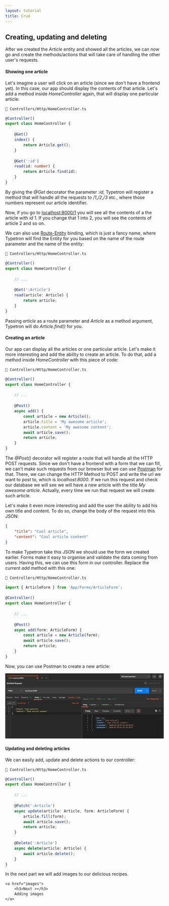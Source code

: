 ```yaml
---
layout: tutorial
title: Crud
---
```


## Creating, updating and deleting

After we created the _Article_ entity and showed all the articles, we can now go and create the methods/actions that 
will take care of handling the other user's requests. 

#### Showing one article

Let's imagine a user will click on an article (since we don't have a frontend yet). In this case, our app
should display the contents of that article. Let's add a method inside _HomeController_ again, that will 
display one particular article:
   
```file-path
📁 Controllers/Http/HomeController.ts
```
```ts
@Controller()
export class HomeController {

    @Get()
    index() {
        return Article.get();
    }

    @Get(':id')
    read(id: number) {
        return Article.find(id);
    }
}
```

By giving the _@Get_ decorator the parameter _:id_, Typetron will register a method that will handle all the
requests to _/1_,_/2_,_/3_ etc., where those numbers represent our article identifier.

Now, if you go to [localhost:8000/1](http://localhost:8000/1) you will see all the contents of a the article with 
_id_ 1. If you change that 1 into 2, you will see the contents of article 2 and so on.

We can also use [Route-Entity](/docs/controllers#route-entity-binfing) binding, which is just a fancy name, where Typetron will find the Entity for you based 
on the name of the route parameter and the name of the entity:

```file-path
📁 Controllers/Http/HomeController.ts
```
```ts
@Controller()
export class HomeController {

    // ...

    @Get(':Article')
    read(article: Article) {
        return article;
    }
}
```

Passing _article_ as a route parameter and _Article_ as a method argument, Typetron will do _Article.find()_ for you. 

#### Creating an article

Our app can display all the articles or one particular article. Let's make it more interesting and add the 
ability to create an article. To do that, add a method inside _HomeController_ with this piece of code:

```file-path
📁 Controllers/Http/HomeController.ts
```
```ts
@Controller()
export class HomeController {

    // ...

    @Post()
    async add() {
        const article = new Article();
        article.title = 'My awesome article';
        article.content = 'My awesome content';
        await article.save();
        return article;
    }
}
```

The _@Post()_ decorator will register a route that will handle all the HTTP POST requests.
Since we don't have a frontend with a form that we can fill, we can't make such requests from our browser but we can 
use [Postman](https://www.getpostman.com/) for that. There, we can change the HTTP Method to POST and write the url 
we want to post to, which is _localhost:8000_. If we run this request and check our database we will see we 
will have a new article with the title _My awesome article_. Actually, every time we run that request we will create
such article. 

Let's make it even more interesting and add the user the ability to add his own title and content. To do so,
change the body of the request into this JSON:
```json
{
    "title": "Cool article",
    "content": "Cool article content"
}
```

To make Typetron take this JSON we should use the form we created earlier. Forms make it easy to organise and validate
the data coming from users. Having this, we can use this form in our controller. Replace the current _add_ method with
this one:

```file-path
📁 Controllers/Http/HomeController.ts
```
```ts
import { ArticleForm } from 'App/Forms/ArticleForm';

@Controller()
export class HomeController {

    // ...

    @Post()
    async add(form: ArticleForm) {
        const article = new Article(form);
        await article.save();
        return article;
    }
}
```
Now, you can use Postman to create a new article:

<p align="center" class="window">
  <img src="/images/tutorials/blog/new-article.jpg" />
</p> 

#### Updating and deleting articles

We can easily add, update and delete actions to our controller:

```file-path
📁 Controllers/Http/HomeController.ts
```
```ts
@Controller()
export class HomeController {

    // ...

    @Patch(':Article')
    async update(article: Article, form: ArticleForm) {
        article.fill(form);
        await article.save();
        return article;
    }

    @Delete(':Article')
    async delete(article: Article) {
        await article.delete();
    }
}
```


<div class="tutorial-next-page">
    In the next part we will add images to our delicious recipes.
    
    <a href="images">
        <h3>Next ></h3>
        Adding images
    </a>
</div>
